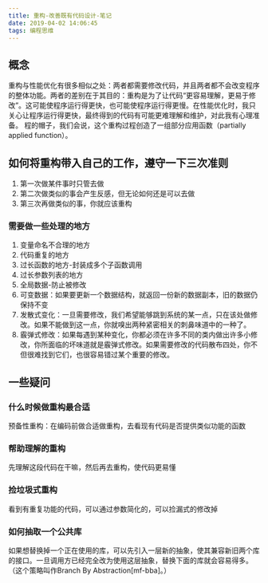 ```yaml
---
title: 重构-改善既有代码设计-笔记
date: 2019-04-02 14:06:45
tags: 编程思维
---
```

## 概念
重构与性能优化有很多相似之处：两者都需要修改代码，并且两者都不会改变程序的整体功能。两者的差别在于其目的：重构是为了让代码“更容易理解，更易于修改”。这可能使程序运行得更快，也可能使程序运行得更慢。在性能优化时，我只关心让程序运行得更快，最终得到的代码有可能更难理解和维护，对此我有心理准备。
程的帽子，我们会说，这个重构过程创造了一组部分应用函数（partially applied function）。

## 如何将重构带入自己的工作，遵守一下三次准则
1. 第一次做某件事时只管去做
2. 第二次做类似的事会产生反感，但无论如何还是可以去做
3. 第三次再做类似的事，你就应该重构

### 需要做一些处理的地方
1. 变量命名不合理的地方
2. 代码重复的地方
3. 过长函数的地方-封装成多个子函数调用
4. 过长参数列表的地方
5. 全局数据-防止被修改
6. 可变数据：如果要更新一个数据结构，就返回一份新的数据副本，旧的数据仍保持不变
7. 发散式变化：一旦需要修改，我们希望能够跳到系统的某一点，只在该处做修改。如果不能做到这一点，你就嗅出两种紧密相关的刺鼻味道中的一种了。
8. 霰弹式修改：如果每遇到某种变化，你都必须在许多不同的类内做出许多小修改，你所面临的坏味道就是霰弹式修改。如果需要修改的代码散布四处，你不但很难找到它们，也很容易错过某个重要的修改。

## 一些疑问

### 什么时候做重构最合适
预备性重构：在编码前做合适做重构，去看现有代码是否提供类似功能的函数

### 帮助理解的重构
先理解这段代码在干嘛，然后再去重构，使代码更易懂

### 捡垃圾式重构
看到有重复功能的代码，可以通过参数简化的，可以捡漏式的修改掉

### 如何抽取一个公共库
如果想替换掉一个正在使用的库，可以先引入一层新的抽象，使其兼容新旧两个库的接口。一旦调用方已经完全改为使用这层抽象，替换下面的库就会容易得多。（这个策略叫作Branch By Abstraction[mf-bba]。）




